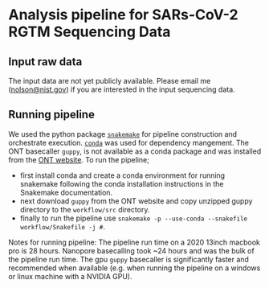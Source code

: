 # Analysis pipeline for SARs-CoV-2 RGTM Sequencing Data

## Input raw data 
The input data are not yet publicly available. Please email me (nolson@nist.gov) if you are interested in the input sequencing data.

## Running pipeline
We used the python package [`snakemake`](https://snakemake.readthedocs.io/en/stable/) for pipeline construction and orchestrate execution. [`conda`](https://docs.conda.io/en/latest/miniconda.html) was used for dependency mangement. The ONT basecaller `guppy`, is not available as a conda package and was installed from the [ONT website](https://nanoporetech.com/).
To run the pipeline;
- first install conda and create a conda environment for running snakemake following the conda installation instructions in the Snakemake documentation.
- next download `guppy` from the ONT website and copy unzipped guppy directory to the `workflow/src` directory.
- finally to run the pipeline use `snakemake -p --use-conda --snakefile workflow/Snakefile -j #`.

Notes for running pipeline: The pipeline run time on a 2020 13inch macbook pro is 28 hours. Nanopore basecalling took ~24 hours and was the bulk of the pipeline run time. The gpu `guppy` basecaller is significantly faster and recommended when available (e.g. when running the pipeline on a windows or linux machine with a NVIDIA GPU).

